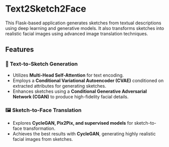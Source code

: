 Text2Sketch2Face
==============================

This Flask-based application generates sketches from textual descriptions using deep learning and generative models. It also transforms sketches into realistic facial images using advanced image translation techniques.

## Features

### 🎨 Text-to-Sketch Generation
- Utilizes **Multi-Head Self-Attention** for text encoding.
- Employs a **Conditional Variational Autoencoder (CVAE)** conditioned on extracted attributes for generating sketches.
- Enhances sketches using a **Conditional Generative Adversarial Network (CGAN)** to produce high-fidelity facial details.

### 🖼️ Sketch-to-Face Translation
- Explores **CycleGAN, Pix2Pix, and supervised models** for sketch-to-face transformation.
- Achieves the best results with **CycleGAN**, generating highly realistic facial images from sketches.


